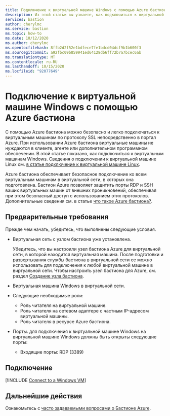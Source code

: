 ```yaml
---
title: Подключение к виртуальной машине Windows с помощью Azure бастиона
description: Из этой статьи вы узнаете, как подключиться к виртуальной машине Azure под управлением Windows с помощью Azure бастиона.
services: bastion
author: cherylmc
ms.service: bastion
ms.topic: how-to
ms.date: 10/12/2020
ms.author: cherylmc
ms.openlocfilehash: 8ffb2d2f52e1bdfece7fe1bdcd04dcf9b1b600f3
ms.sourcegitcommit: a92fbc09b859941ed64128db6ff72b7a7bcec6ab
ms.translationtype: MT
ms.contentlocale: ru-RU
ms.lasthandoff: 10/15/2020
ms.locfileid: "92077649"
---
```

# <a name="connect-to-a-windows-virtual-machine-using-azure-bastion"></a>Подключение к виртуальной машине Windows с помощью Azure бастиона

С помощью Azure бастиона можно безопасно и легко подключаться к виртуальным машинам по протоколу SSL непосредственно в портал Azure. При использовании Azure бастиона виртуальные машины не нуждаются в клиенте, агенте или дополнительном программном обеспечении. В этой статье показано, как подключиться к виртуальным машинам Windows. Сведения о подключении к виртуальной машине Linux см. [в статье подключение к виртуальной машине Linux](bastion-connect-vm-ssh.md).

Azure бастиона обеспечивает безопасное подключение ко всем виртуальным машинам в виртуальной сети, в которых она подготовлена. Бастион Azure позволяет защитить порты RDP и SSH ваших виртуальных машин от внешних проникновений, обеспечивая при этом безопасный доступ с использованием этих протоколов. Дополнительные сведения см. в статье [что такое Azure бастиона?](bastion-overview.md).

## <a name="prerequisites"></a>Предварительные требования

Прежде чем начать, убедитесь, что выполнены следующие условия.

* Виртуальная сеть с узлом бастиона уже установлена.

   Убедитесь, что вы настроили узел бастиона Azure для виртуальной сети, в которой находится виртуальная машина. После подготовки и развертывания службы бастиона в виртуальной сети ее можно использовать для подключения к любой виртуальной машине в виртуальной сети. Чтобы настроить узел бастиона для Azure, см. раздел [Создание узла бастиона](tutorial-create-host-portal.md#createhost).
* Виртуальная машина Windows в виртуальной сети.
* Следующие необходимые роли:
  * Роль читателя на виртуальной машине.
  * Роль читателя на сетевом адаптере с частным IP-адресом виртуальной машины.
  * Роль читателя в ресурсе Azure бастиона.
* Порты. для подключения к виртуальной машине Windows на виртуальной машине Windows должны быть открыты следующие порты:
  * Входящие порты: RDP (3389)

## <a name="connect"></a><a name="rdp"></a>Подключение

[!INCLUDE [Connect to a Windows VM](../../includes/bastion-vm-rdp.md)]
 
## <a name="next-steps"></a>Дальнейшие действия

Ознакомьтесь с [часто задаваемыми вопросами о Бастионе Azure](bastion-faq.md).